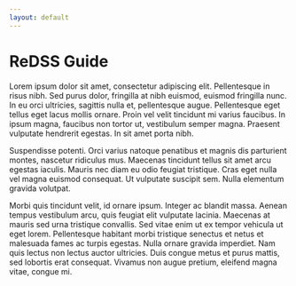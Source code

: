 ```yaml
---
layout: default
---
```


ReDSS Guide
==============

Lorem ipsum dolor sit amet, consectetur adipiscing elit. Pellentesque in risus nibh. Sed purus dolor, fringilla at nibh euismod, euismod fringilla nunc. In eu orci ultricies, sagittis nulla et, pellentesque augue. Pellentesque eget tellus eget lacus mollis ornare. Proin vel velit tincidunt mi varius faucibus. In ipsum magna, faucibus non tortor ut, vestibulum semper magna. Praesent vulputate hendrerit egestas. In sit amet porta nibh. 

Suspendisse potenti. Orci varius natoque penatibus et magnis dis parturient montes, nascetur ridiculus mus. Maecenas tincidunt tellus sit amet arcu egestas iaculis. Mauris nec diam eu odio feugiat tristique. Cras eget nulla vel magna euismod consequat. Ut vulputate suscipit sem. Nulla elementum gravida volutpat.


Morbi quis tincidunt velit, id ornare ipsum. Integer ac blandit massa. Aenean tempus vestibulum arcu, quis feugiat elit vulputate lacinia. Maecenas at mauris sed urna tristique convallis. Sed vitae enim ut ex tempor vehicula ut eget lorem. Pellentesque habitant morbi tristique senectus et netus et malesuada fames ac turpis egestas. Nulla ornare gravida imperdiet. Nam quis lectus non lectus auctor ultricies. Duis congue metus et purus mattis, sed lobortis erat consequat. Vivamus non augue pretium, eleifend magna vitae, congue mi.
